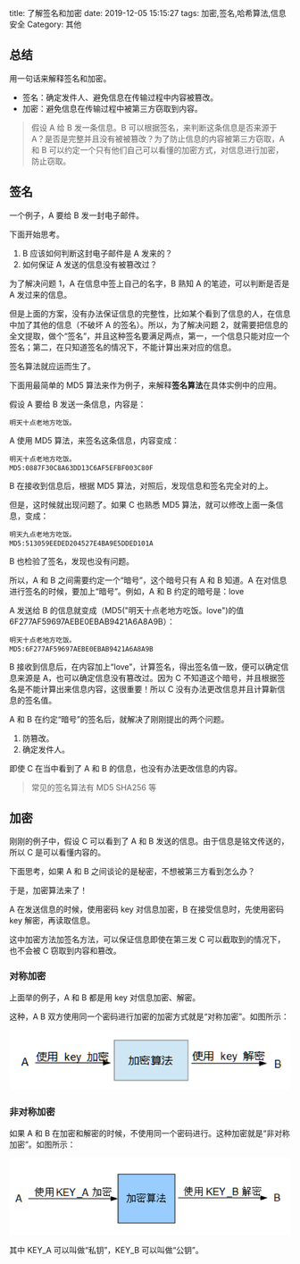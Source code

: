 title: 了解签名和加密
date: 2019-12-05 15:15:27
tags: 加密,签名,哈希算法,信息安全
Category: 其他

## 总结

用一句话来解释签名和加密。

* 签名：确定发件人、避免信息在传输过程中内容被篡改。
* 加密：避免信息在传输过程中被第三方窃取到内容。

> 假设 A 给 B 发一条信息。B 可以根据签名，来判断这条信息是否来源于 A？是否是完整并且没有被被篡改？为了防止信息的内容被第三方窃取，A 和 B 可以约定一个只有他们自己可以看懂的加密方式，对信息进行加密，防止窃取。

## 签名

一个例子，A 要给 B 发一封电子邮件。

下面开始思考。

1. B 应该如何判断这封电子邮件是 A 发来的？
2. 如何保证 A 发送的信息没有被篡改过？

为了解决问题 1，A 在信息中签上自己的名字，B 熟知 A 的笔迹，可以判断是否是 A 发过来的信息。

但是上面的方案，没有办法保证信息的完整性，比如某个看到了信息的人，在信息中加了其他的信息（不破坏 A 的签名）。所以，为了解决问题 2，就需要把信息的全文提取，做个“签名”，并且这种签名要满足两点，第一，一个信息只能对应一个签名；第二，在只知道签名的情况下，不能计算出来对应的信息。

签名算法就应运而生了。

下面用最简单的 MD5 算法来作为例子，来解释**签名算法**在具体实例中的应用。

假设 A 要给 B 发送一条信息，内容是：

    明天十点老地方吃饭。

A 使用 MD5 算法，来签名这条信息，内容变成：

    明天十点老地方吃饭。
    MD5:0887F30C8A63DD13C6AF5EFBF003C80F

B 在接收到信息后，根据 MD5 算法，对照后，发现信息和签名完全对的上。

但是，这时候就出现问题了。如果 C 也熟悉 MD5 算法，就可以修改上面一条信息，变成：

    明天九点老地方吃饭。
    MD5:513059EEDED204527E4BA9E5DDED101A

B 也检验了签名，发现也没有问题。

所以，A 和 B 之间需要约定一个“暗号”，这个暗号只有 A 和 B 知道。A 在对信息进行签名的时候，要加上“暗号”。例如，A 和 B 约定的暗号是：love

A 发送给 B 的信息就变成（MD5("明天十点老地方吃饭。love")的值6F277AF59697AEBE0EBAB9421A6A8A9B）：

    明天十点老地方吃饭。
    MD5:6F277AF59697AEBE0EBAB9421A6A8A9B

B 接收到信息后，在内容加上“love”，计算签名，得出签名值一致，便可以确定信息来源是 A，也可以确定信息没有篡改过。因为 C 不知道这个暗号，并且根据签名是不能计算出来信息内容，这很重要！所以 C 没有办法更改信息并且计算新信息的签名值。

A 和 B 在约定“暗号”的签名后，就解决了刚刚提出的两个问题。

1. 防篡改。
2. 确定发件人。

即使 C 在当中看到了 A 和 B 的信息，也没有办法更改信息的内容。

> 常见的签名算法有 MD5 SHA256 等

## 加密

刚刚的例子中，假设 C 可以看到了 A 和 B 发送的信息。由于信息是铭文传送的，所以 C 是可以看懂内容的。

下面思考，如果 A 和 B 之间谈论的是秘密，不想被第三方看到怎么办？

于是，加密算法来了！

A 在发送信息的时候，使用密码 key 对信息加密，B 在接受信息时，先使用密码 key 解密，再读取信息。

这中加密方法加签名方法，可以保证信息即使在第三发 C 可以截取到的情况下，也不会被 C 窃取到内容和篡改。

### 对称加密

上面举的例子，A 和 B 都是用 key 对信息加密、解密。

这种，A B 双方使用同一个密码进行加密的加密方式就是“对称加密”。如图所示：

![对称加密图示](images/对称加密图示.png)

### 非对称加密 

如果 A 和 B 在加密和解密的时候，不使用同一个密码进行。这种加密就是“非对称加密”。如图所示：

![非对称加密图示](images/非对称加密图示.png)

其中 KEY_A 可以叫做“私钥”，KEY_B 可以叫做“公钥”。

